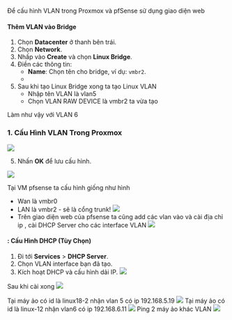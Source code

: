 Để cấu hình VLAN trong Proxmox và pfSense sử dụng giao diện web

#### Thêm VLAN vào Bridge
1. Chọn **Datacenter** ở thanh bên trái.
2. Chọn **Network**.
3. Nhấp vào **Create** và chọn **Linux Bridge**.
4. Điền các thông tin:
   - **Name**: Chọn tên cho bridge, ví dụ: `vmbr2`.
   - 
5. Sau khi tạo Linux Bridge xong ta tạo Linux VLAN 
   - Nhập tên VLAN là vlan5
   - Chọn VLAN RAW DEVICE là vmbr2 ta vừa tạo
  

Làm như vậy với VLAN 6
### 1. Cấu Hình VLAN Trong Proxmox
![](https://img001.prntscr.com/file/img001/34N6xC4-Te-IsyXpqF9zxQ.png)



5. Nhấn **OK** để lưu cấu hình.

![](https://img001.prntscr.com/file/img001/w2ZoFkGuRXSEPr3FP4XzQg.png)

Tại VM pfsense ta cấu hình giống như hình

- Wan là vmbr0
- LAN là vmbr2 - sẽ là cổng trunk!
![](https://img001.prntscr.com/file/img001/Lb2cfsK5RqSRlebjul-QEg.png)
- Trên giao diện web của pfsense ta cũng add các vlan vào và cài địa chỉ ip , cài DHCP Server cho các interface VLAN
![](https://img001.prntscr.com/file/img001/Q5PURn7JQACv7MWEWp0enw.png)

#### : Cấu Hình DHCP (Tùy Chọn)
1. Đi tới **Services** > **DHCP Server**.
2. Chọn VLAN interface bạn đã tạo.
3. Kích hoạt DHCP và cấu hình dải IP.
![](https://img001.prntscr.com/file/img001/EELw4mXnQy216HC7A5ybYA.png)

Sau khi cài xong
![](https://img001.prntscr.com/file/img001/LW9XWZAQTkWNUlVObkFeaA.png)

Tại máy ảo có id là linux18-2 nhận vlan 5 có ip 192.168.5.19
![](https://img001.prntscr.com/file/img001/FmOYyaiaTLGLasn5Dv1tsQ.png)
Tại máy ảo có id là linux-12 nhận vlan6 có ip 192.168.6.11
![](https://img001.prntscr.com/file/img001/LC4IfS3wTMCWKRi21HbuZQ.png)
Ping 2 máy ảo khác VLAN
![](https://img001.prntscr.com/file/img001/BNqAVGQiTO6dk9bHGbpS5Q.png)